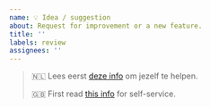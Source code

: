 ```yaml
---
name: 💡 Idea / suggestion
about: Request for improvement or a new feature.
title: ''
labels: review
assignees: ''
---
```


> 🇳🇱 Lees eerst [deze info](https://github.com/dsmrreader/dsmr-reader/blob/v4/CONTRIBUTING.md) om jezelf te helpen.
> 
> 🇬🇧 First read [this info](https://github.com/dsmrreader/dsmr-reader/blob/v4/CONTRIBUTING.md) for self-service.


